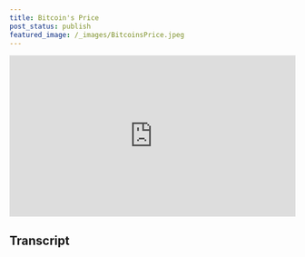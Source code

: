 ```yaml
---
title: Bitcoin's Price
post_status: publish
featured_image: /_images/BitcoinsPrice.jpeg
---
```


<div style="padding:56.25% 0 0 0;position:relative;"><iframe src="https://player.vimeo.com/video/847024384?badge=0&amp;autopause=0&amp;player_id=0&amp;app_id=58479" frameborder="0" allow="autoplay; fullscreen; picture-in-picture" allowfullscreen style="position:absolute;top:0;left:0;width:100%;height:100%;" title="021 Bitcoin‘s Price"></iframe></div>

<div style="margin-bottom:30px;"></div>

## Transcript

